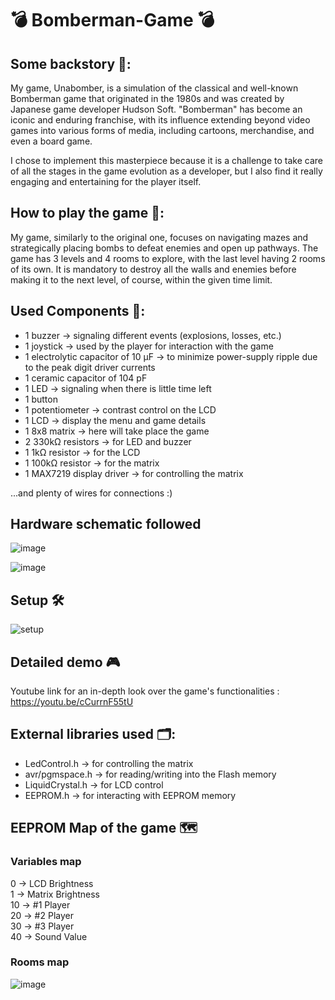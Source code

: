 # 💣 Bomberman-Game 💣

## Some backstory 📜:

   My game, Unabomber, is a simulation of the classical and well-known Bomberman game that originated in the 1980s and was created by Japanese 
game developer Hudson Soft. "Bomberman" has become an iconic and enduring franchise, with its influence extending beyond video games into 
various forms of media, including cartoons, merchandise, and even a board game.

  I chose to implement this masterpiece because it is a challenge to take care of all the stages in the game evolution as a developer, 
but I also find it really engaging and entertaining for the player itself.

## How to play the game 🤔:
My game, similarly to the original one, focuses on navigating mazes and strategically placing bombs to defeat enemies and open up pathways. 
The game has 3 levels and 4 rooms to explore, with the last level having 2 rooms of its own. It is mandatory to destroy all the walls and enemies 
before making it to the next level, of course, within the given time limit.

## Used Components 🤖:
- 1 buzzer -> signaling different events (explosions, losses, etc.)
- 1 joystick -> used by the player for interaction with the game
- 1 electrolytic capacitor of 10 µF -> to minimize power-supply ripple due to the peak digit driver currents
- 1 ceramic capacitor of 104 pF
- 1 LED -> signaling when there is little time left
- 1 button
- 1 potentiometer -> contrast control on the LCD
- 1 LCD -> display the menu and game details
- 1 8x8 matrix -> here will take place the game
- 2 330kΩ resistors -> for LED and buzzer
- 1 1kΩ resistor -> for the LCD
- 1 100kΩ resistor -> for the matrix
- 1 MAX7219 display driver -> for controlling the matrix

...and plenty of wires for connections :)

## Hardware schematic followed  
![image](https://github.com/Smaranda02/Bomberman-Game/assets/62556419/301cab45-6b36-4c0e-82ef-d3c50c25b174)

![image](https://github.com/Smaranda02/Bomberman-Game/assets/62556419/d8d919b7-417f-4472-aa60-e9de000af90f)

## Setup 🛠

![setup](https://github.com/Smaranda02/Bomberman-Game/assets/62556419/bd7d747b-4a6f-43ae-ac07-0dfecaa3104c)

## Detailed demo 🎮

Youtube link for an in-depth look over the game's functionalities : https://youtu.be/cCurrnF55tU

## External libraries used 🗂:
- LedControl.h -> for controlling the matrix
- avr/pgmspace.h -> for reading/writing into the Flash memory
- LiquidCrystal.h -> for LCD control
- EEPROM.h -> for interacting with EEPROM memory


## EEPROM Map of the game 🗺

### Variables map
0 -> LCD Brightness <br>
1 -> Matrix Brightness <br>
10 -> #1 Player <br>
20 -> #2 Player <br>
30 -> #3 Player <br>
40 -> Sound Value <br>


### Rooms map 

![image](https://github.com/Smaranda02/Bomberman-Game/assets/62556419/39cc988b-29a5-49b1-b109-04938bb2b1f4)


